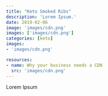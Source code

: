 ```yaml
---
title: "Keto Smoked Ribs"
description: 'Lorem Ipsum.'
date: 2019-02-06
image: 'images/cdn.png'
images: ['images/cdn.png']
categories: [keto]
images:
- 'images/cdn.png'

resources:
- name: Why your business needs a CDN
  src: 'images/cdn.png'
---
```



Lorem Ipsum